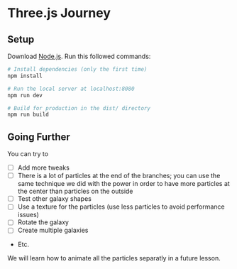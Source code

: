 # Three.js Journey

## Setup

Download [Node.js](https://nodejs.org/en/download/).
Run this followed commands:

```bash
# Install dependencies (only the first time)
npm install

# Run the local server at localhost:8080
npm run dev

# Build for production in the dist/ directory
npm run build
```

## Going Further

You can try to

- [ ] Add more tweaks
- [ ] There is a lot of particles at the end of the branches; you can use the same technique we did with the power in order to have more particles at the center than particles on the outside
- [ ] Test other galaxy shapes
- [ ] Use a texture for the particles (use less particles to avoid performance issues)
- [ ] Rotate the galaxy
- [ ] Create multiple galaxies
- Etc.

We will learn how to animate all the particles separatly in a future lesson.
